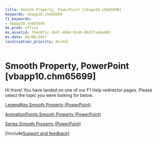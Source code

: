```yaml
---
title: Smooth Property, PowerPoint [vbapp10.chm65699]
keywords: vbapp10.chm65699
f1_keywords:
- vbapp10.chm65699
ms.prod: office
ms.assetid: 76ec8f1c-1b47-468d-b149-86d1fadea865
ms.date: 06/08/2017
localization_priority: Normal
---
```



# Smooth Property, PowerPoint [vbapp10.chm65699]

Hi there! You have landed on one of our F1 Help redirector pages. Please select the topic you were looking for below.

[LegendKey.Smooth Property (PowerPoint)](https://msdn.microsoft.com/library/7ba0f917-8e65-047d-513c-004ecef82aac%28Office.15%29.aspx)

[AnimationPoints.Smooth Property (PowerPoint)](https://msdn.microsoft.com/library/cf41b527-91cc-81ac-ebb8-8fdf40bee5df%28Office.15%29.aspx)

[Series.Smooth Property (PowerPoint)](https://msdn.microsoft.com/library/fff72f72-25f3-801c-67eb-b801102c8aed%28Office.15%29.aspx)

[!include[Support and feedback](~/includes/feedback-boilerplate.md)]